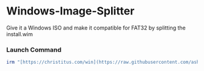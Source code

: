 # Windows-Image-Splitter
Give it a Windows ISO and make it compatible for FAT32 by splitting the install.wim

### Launch Command

```ps1
irm "[https://christitus.com/win](https://raw.githubusercontent.com/ashwindeivak/Windows-Image-Splitter/refs/heads/main/win-iso-splitter.ps1)" | iex
```
